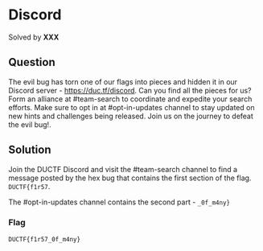 # Discord
Solved by **XXX**

## Question
The evil bug has torn one of our flags into pieces and hidden it in our Discord server - https://duc.tf/discord. Can you find all the pieces for us? Form an alliance at #team-search to coordinate and expedite your search efforts. Make sure to opt in at #opt-in-updates channel to stay updated on new hints and challenges being released. Join us on the journey to defeat the evil bug!.

## Solution
Join the DUCTF Discord and visit the #team-search channel to find a message posted by the hex bug that contains the first section of the flag. `DUCTF{f1r57`.

The #opt-in-updates channel contains the second part - `_0f_m4ny}`


### Flag
`DUCTF{f1r57_0f_m4ny}`
